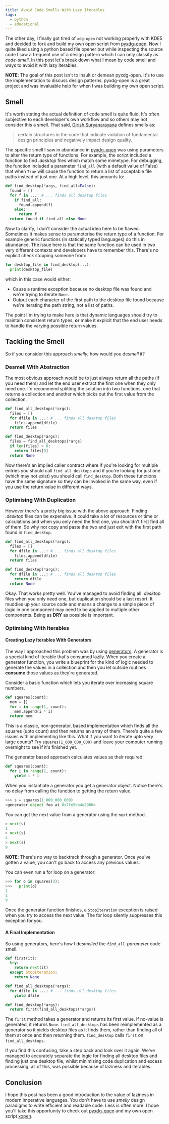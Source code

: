 ```yaml
---
title: Avoid Code Smells With Lazy Iterables
tags:
  - python
  - educational
---
```


The other day, I finally got tired of `xdg-open` not working properly with KDE5 and
decided to fork and build my own open script from [pyxdg-open][pyopen]. Now I quite
liked using a python based file opener but while inspecting the source code I saw a
frequent use of a design pattern which I can only classify as *code-smell*. In this
post let's break down what I mean by code smell and ways to avoid it with lazy
iterables.

[pyopen]: https://github.com/wor/pyxdg-open

**NOTE**: The goal of this post isn't to insult or demean pyxdg-open. It's to use the
implementation to discuss design patterns. pyxdg-open is a great project and was
invaluable help for when I was building my own open script.

## Smell
It's worth stating the actual definition of code smell is quite fluid. It's often
subjective to each developer's own workflow and so others may not consider this a
smell. That said, [Girish Suryanarayana][rfsds] defines smells as:

> certain structures in the code that indicate violation of fundamental design
> principles and negatively impact design quality.

[rfsds]: https://www.amazon.co.uk/Refactoring-Software-Design-Smells-Technical/dp/0128013974

The specific smell I saw in abundance in [pyxdg-open][pyopen] was using parameters to
alter the return type of functions. For example, the script included a function to find
*.desktop* files which match some mimetype. For debugging, the function included a
parameter `find_all` (with a default value of False) that when `True` will cause the
function to return a list of acceptable file paths instead of just one. At a high
level, this amounts to:

```python
def find_desktop(*args, find_all=False):
  found = []
  for f in ...: # ... finds all desktop files
    if find_all:
      found.append(f)
    else:
      return f
  return found if find_all else None
```

Now to clarify, I don't consider the actual idea here to be flawed. Sometimes it
makes sense to parameterise the return type of a function. For example generic
functions (in statically typed languages) do this in abundance. The issue here is
that the same function can be used in two very different contexts and developers have
to remember this. There's no explicit check stopping someone from:

```python
for desktop_file in find_desktop(...):
  print(desktop_file)
```

which in this case would either:
- Cause a runtime exception because no desktop file was found and we're trying to
  iterate `None`.
- Output each character of the first path to the desktop file found because we're
  iterating the path string, not a list of paths.

The point I'm trying to make here is that dynamic languages should try to maintain
consistent return types, **or** make it explicit that the end user needs to handle the
varying possible return values.

## Tackling the Smell
So if you consider this approach *smelly*, how would you de*smell* it?

### Desmell With Abstraction
The most obvious approach would be to just always return all the paths (if you need
them) and let the end user extract the first one when they only need one. I'd
recommend splitting the solution into two functions, one that returns a collection
and another which picks out the first value from the collection.

```python
def find_all_desktops(*args):
  files = []
  for dfile in ...: # ... finds all desktop files
    files.append(dfile)
  return files

def find_desktop(*args):
  files = find_all_desktops(*args)
  if len(files) > 0:
    return files[0]
  return None
```

Now there's an implied caller contract where if you're looking for multiple entries
you should call `find_all_desktops` and if you're looking for just one (which may not
exist) you should call `find_desktop`. Both these functions have the same signature
so they can be invoked in the same way, even if you use the return value in different
ways.

### Optimising With Duplication
However there's a pretty big issue with the above approach. Finding *.desktop* files
can be expensive. It could take a lot of resources or time or calculations and when
you only need the first one, you shouldn't first find all of them. So why not copy
and paste the two and just exit with the first path found in `find_desktop`.

```python
def find_all_desktops(*args):
  files = []
  for dfile in ...: # ... finds all desktop files
    files.append(dfile)
  return files

def find_desktop(*args):
  for dfile in ...: # ... finds all desktop files
    return dfile
  return None
```

Okay. That works pretty well. You've managed to avoid finding all *.desktop* files
when you only need one, but duplication should be a last resort. It muddies up your
source code and means a change to a simple piece of logic in one component may need
to be applied to multiple other components. Being as **DRY** as possible is
important.

### Optimising With Iterables
#### Creating Lazy Iterables With Generators
The way I approached this problem was by using [generators][pygen]. A generator is a
special kind of iterable that's consumed lazily. When you create a generator function,
you write a blueprint for the kind of logic needed to generate the values in a
collection and then you let outside routines **consume** those values as they're
generated.

[pygen]: https://wiki.python.org/moin/Generators

Consider a basic function which lets you iterate over increasing square numbers.

```python
def squares(count):
  mem = []
  for i in range(1, count):
    mem.append(i * i)
  return mem
```

This is a classic, non-generator, based implementation which finds all the squares
(upto count) and then returns an array of them. There's quite a few issues with
implementing like this. What if you want to iterate upto very large counts? Try
`squares(1_000_000_000)` and leave your computer running overnight to see if it's
finished yet.

The generator based approach calculates values as their required:

```python
def squares(count):
  for i in range(1, count):
    yield i * i
```

When you instantiate a generator you get a generator object. 
Notice there's no delay from calling the function to getting the return value.

```python
>>> s = squares(1_000_000_000)
<generator object foo at 0x7fe5bb4e2900>
```

You can get the next value from a generator using the `next` method.

```python
> next(s)
1
> next(s)
4
> next(s)
9
```

**NOTE**: There's no way to backtrack through a generator. Once you've gotten a
value, you can't go back to access any previous values.

You can even run a for loop on a generator:

```python
>>> for o in squares(3):
>>>   print(o)
1
4
9
```

Once the generator function finishes, a `StopIteration` exception is raised when you
try to access the next value. The for loop silently suppresses this exception for you.

#### A Final Implementation
So using generators, here's how I de*smelled* the *`find_all`-parameter* code smell.

```python
def first(it):
  try:
    return next(it)
  except StopIteration:
    return None

def find_all_desktops(*args):
  for dfile in ...: # ... finds all desktop files
    yield dfile

def find_desktop(*args):
  return first(find_all_desktops(*args))
```

The `first` method takes a generator and returns its first value. If no-value is
generated, it returns `None`. `find_all_desktops` has been reimplemented as a
generator so it yields desktop files as it finds them, rather than finding all of
them at once and then returning them. `find_desktop` calls `first` on
`find_all_desktops`.

If you find this confusing, take a step back and look over it again. We've managed to
accurately separate the logic for finding all desktop files and finding just one
desktop file, whilst minimising code duplication and excess processing; all of this,
was possible because of laziness and iterables.

## Conclusion
I hope this post has been a good introduction to the value of laziness in modern
imperative languages. You don't have to use *smelly* design paradigms to write
efficient and readable code. Less is often more. I hope you'll take this opportunity
to check out [pyxdg-open][pyopen] and my own open script [xopen][xopen].

[xopen]: https://github.com/mohkale/dotfiles/blob/7b83961db3421c9293306f5fffd5f2f923be0d36/bin/xopen
